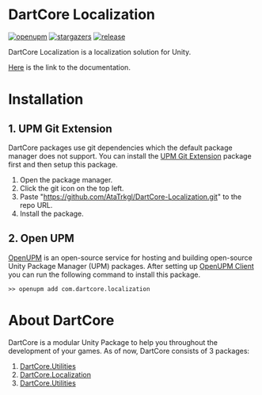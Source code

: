 # DartCore Localization

[![openupm](https://img.shields.io/npm/v/com.dartcore.localization?label=openupm&registry_uri=https://package.openupm.com)](https://openupm.com/packages/com.dartcore.localization/)
[![stargazers](https://img.shields.io/github/stars/AtaTrkgl/DartCore-Localization?color=yellow)](https://github.com/AtaTrkgl/DartCore-Localization/stargazers)
[![release](https://img.shields.io/github/v/release/AtaTrkgl/DartCore-Localization?color=dark%20green)](https://github.com/AtaTrkgl/DartCore-Localization/releases)

DartCore Localization is a localization solution for Unity.

[Here](https://github.com/AtaTrkgl/DartCore-Localization/wiki) is the link to the documentation. 

# Installation

## 1. UPM Git Extension

DartCore packages use git dependencies which the default package manager does not support. You can install the [UPM Git Extension](https://github.com/mob-sakai/UpmGitExtension) package first and then setup this package.

1. Open the package manager.
2. Click the git icon on the top left.
3. Paste "https://github.com/AtaTrkgl/DartCore-Localization.git" to the repo URL.
4. Install the package.

## 2. Open UPM

[OpenUPM](https://github.com/openupm/openupm) is an open-source service for hosting and building open-source Unity Package Manager (UPM) packages. After setting up [OpenUPM Client](https://github.com/openupm/openupm-cli#openupm-cli) you can run the following command to install this package.

```
>> openupm add com.dartcore.localization
```

# About DartCore

DartCore is a modular Unity Package to help you throughout the development of your games. As of now, DartCore consists of 3 packages:
1. [DartCore.Utilities](https://github.com/AtaTrkgl/DartCore-Utilities)
2. [DartCore.Localization](https://github.com/AtaTrkgl/DartCore-Localization)
3. [DartCore.Utilities](https://github.com/AtaTrkgl/DartCore-UI)